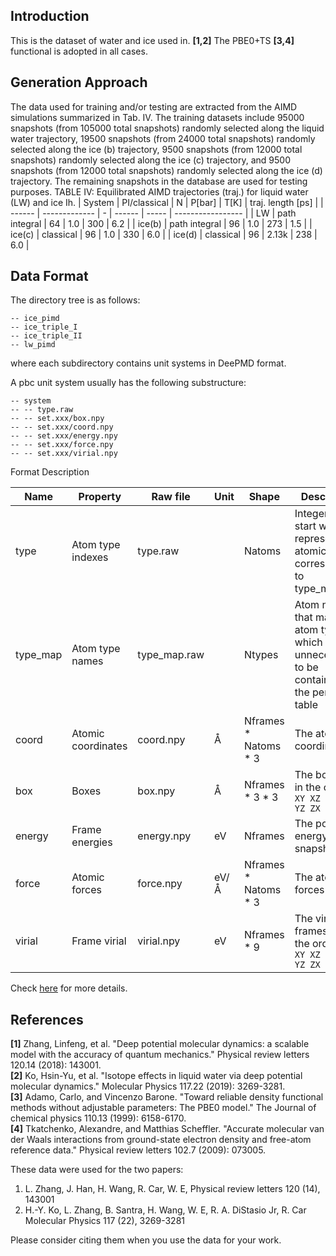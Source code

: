 ## Introduction

This is the dataset of water and ice used in. **[1,2]**  The PBE0+TS **[3,4]** functional is adopted in all cases.

## Generation Approach
The data used for training and/or testing are extracted from the AIMD simulations summarized in Tab. IV. The training datasets include 95000 snapshots (from 105000 total snapshots) randomly selected along the liquid water trajectory, 19500 snapshots (from 24000 total snapshots) randomly selected along the ice (b) trajectory, 9500 snapshots (from 12000 total snapshots) randomly selected along the ice (c) trajectory, and 9500 snapshots (from 12000 total snapshots) randomly selected along the ice (d) trajectory. The remaining snapshots in the database are used for testing purposes.
TABLE IV: Equilibrated AIMD trajectories (traj.) for liquid water (LW) and ice Ih.
| System |  PI/classical | N  | P[bar] | T[K]  | traj. length [ps] |
| ------ | ------------- | -  | ------ | ----- | ----------------- |
|   LW   | path integral | 64 |   1.0  |  300  |        6.2        |
| ice(b) | path integral | 96 |   1.0  |  273  |        1.5        |
| ice(c) |   classical   | 96 |   1.0  |  330  |        6.0        |
| ice(d) |   classical   | 96 |  2.13k |  238  |        6.0        |

## Data Format

The directory tree is as follows:

```
-- ice_pimd
-- ice_triple_I
-- ice_triple_II
-- lw_pimd
```
where each subdirectory contains unit systems in DeePMD format.

A pbc unit system usually has the following substructure:

```
-- system
-- -- type.raw
-- -- set.xxx/box.npy
-- -- set.xxx/coord.npy
-- -- set.xxx/energy.npy
-- -- set.xxx/force.npy
-- -- set.xxx/virial.npy
```

Format Description

| Name     | Property           | Raw file     | Unit | Shape                  | Description                                                  |
| -------- | ------------------ | ------------ | ---- | ---------------------- | ------------------------------------------------------------ |
| type     | Atom type indexes  | type.raw     |      | Natoms                 | Integers that start with 0, represent the atomic type corresponding to type_map.raw |
| type_map | Atom type names    | type_map.raw |      | Ntypes                 | Atom names that map to atom type, which is unnecessart to be contained in the periodic table |
| coord    | Atomic coordinates | coord.npy    | Å    | Nframes \* Natoms \* 3 | The atomic coordinates                                       |
| box      | Boxes              | box.npy      | Å    | Nframes \* 3 \* 3      | The box axes in the order `XX XY XZ YX YY YZ ZX ZY ZZ`       |
| energy   | Frame energies     | energy.npy   | eV   | Nframes                | The potential energy of snapshot                             |
| force    | Atomic forces      | force.npy    | eV/Å | Nframes \* Natoms \* 3 | The atomic forces                                            |
| virial   | Frame virial       | virial.npy   | eV   | Nframes * 9            | The virial frames are in the order `XX XY XZ YX YY YZ ZX ZY ZZ` |

Check [here](https://github.com/deepmodeling/deepmd-kit/blob/master/doc/data/system.md) for more details.


## References
**[1]** Zhang, Linfeng, et al. "Deep potential molecular dynamics: a scalable model with the accuracy of quantum mechanics." Physical review letters 120.14 (2018): 143001.  
**[2]** Ko, Hsin-Yu, et al. "Isotope effects in liquid water via deep potential molecular dynamics." Molecular Physics 117.22 (2019): 3269-3281.  
**[3]** Adamo, Carlo, and Vincenzo Barone. "Toward reliable density functional methods without adjustable parameters: The PBE0 model." The Journal of chemical physics 110.13 (1999): 6158-6170.  
**[4]** Tkatchenko, Alexandre, and Matthias Scheffler. "Accurate molecular van der Waals interactions from ground-state electron density and free-atom reference data." Physical review letters 102.7 (2009): 073005.  










These data were used for the two papers:
1) L. Zhang, J. Han, H. Wang, R. Car, W. E, Physical review letters 120 (14), 143001
2) H.-Y. Ko, L. Zhang, B. Santra, H. Wang, W. E, R. A. DiStasio Jr, R. Car Molecular Physics 117 (22), 3269-3281

Please consider citing them when you use the data for your work.

